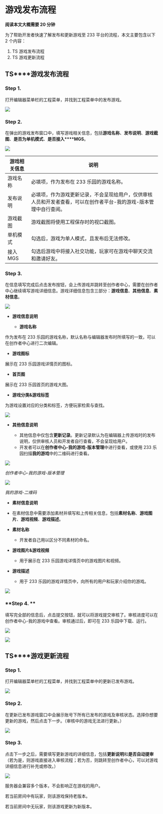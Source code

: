 # 游戏发布流程

**阅读本文大概需要 20 分钟**

为了帮助开发者快速了解发布和更新游戏至 233 平台的流程，本文主要包含以下 2 个内容：

1. TS 游戏发布流程
2. TS 游戏更新流程

## **TS****游戏发布流程**

### Step 1.

打开编辑器菜单栏的工程菜单，并找到工程菜单中的发布游戏。

![](https://wstatic-a1.233leyuan.com/productdocs/static/boxcnMLIuxXob02ZtaCCEftfoX4.png)

### Step 2. 

在弹出的游戏发布窗口中，填写游戏相关信息，包括**游戏名称**、**发布说明**、**游戏截图**、**是否为单机模式**、**是否接入****MGS**。

![](https://wstatic-a1.233leyuan.com/productdocs/static/boxcnNpTmm9HSpvBNvwM7sx65mC.png)

| 游戏相关信息 | 说明                                                                                                               |
| ------------ | ------------------------------------------------------------------------------------------------------------------ |
| 游戏名称     | 必填项，作为发布在 233 乐园的游戏名称。                                                                            |
| 发布说明     | 必填项，作为游戏更新记录，不会呈现给用户，仅供审核人员和开发者查看，可以在创作者平台-我的游戏-版本管理中自行查阅。 |
| 游戏截图     | 游戏截图将使用工程保存时的视口截图。                                                                               |
| 单机模式     | 勾选后，游戏为单人模式，且发布后无法修改。                                                                         |
| 接入 MGS     | 勾选后游戏中将接入社交功能，玩家可在游戏中聊天交流和邀请好友。                                                     |

### Step 3. 

在信息填写完成后点击发布按钮，会上传游戏并跳转至创作者中心，需要在创作者中心继续填写游戏详细信息。游戏详细信息包含三部分：**游戏信息**、**其他信息**、**素材信息**。

![](https://wstatic-a1.233leyuan.com/productdocs/static/boxcnGKy8uTU1PPXm8gPWJOazkd.png)

- **游戏信息说明**

  - **游戏名称**

作为发布在 233 乐园的游戏名称，默认名称与编辑器发布时所填写的一致，可以在创作者中心进行二次编辑。

- **游戏图标**

展示在 233 乐园游戏详情页的图标。

- **首页图**

展示在 233 乐园首页的游戏大图。

- **游戏分类&游戏标签**

为游戏设置对应的分类和标签，方便玩家检索与查找。

![](https://wstatic-a1.233leyuan.com/productdocs/static/boxcnkEYOzhM7aG8Yl1yRXF4urW.png)

- **其他信息说明**

  - 其他信息中仅包含**更新记录**。更新记录默认为在编辑器上传游戏时的发布说明，仅供审核人员和开发者自行查看，不会呈现给用户。
  - 开发者可以在**创作者中心-我的游戏-版本管理**中进行查看，或使用 233 乐园扫描**我的游戏**中的二维码进行查看。

![](https://wstatic-a1.233leyuan.com/productdocs/static/boxcnIAT3q30PaXTtpHBUkEg9Zd.png)

<em>创作者中心-我的游戏-版本管理</em>

![](https://wstatic-a1.233leyuan.com/productdocs/static/boxcnA9ZMsfGVez5V4CGPWvdpub.png)

<em>我的游戏-二维码</em>

- **素材信息说明**
- 在素材信息中需要添加素材并填写和上传相关信息，包括**素材名称**、**游戏图片**、**游戏视频**、**游戏描述**。
- **素材名称**

  - 开发者自己用以区分不同素材的命名。
- **游戏图片&游戏视频**

  - 用于展示在 233 乐园游戏详情页中的游戏图片和视频。
- **游戏描述**

  - 用于 233 乐园的游戏详情页中，向所有的用户和玩家介绍你的游戏。

![](https://wstatic-a1.233leyuan.com/productdocs/static/boxcnKdx8ZIFWgVhCH7CSz175zc.png)

### **Step 4. **

填写完全部的信息后，点击提交按钮，就可以将游戏提交审核了。审核进度可以在创作者中心-我的游戏中查看。审核通过后，即可在 233 乐园中下载、运行。

![](https://wstatic-a1.233leyuan.com/productdocs/static/boxcnZHgvUeV2H3qiw6EhRJWnaf.png)

![](https://wstatic-a1.233leyuan.com/productdocs/static/boxcnCSKAsI10EEYCAjpGbjhjlh.png)

## **TS****游戏更新流程**

### Step 1.

打开编辑器菜单栏的工程菜单，并找到工程菜单中的更新已发布游戏。

![](https://wstatic-a1.233leyuan.com/productdocs/static/boxcnsNwvd9lagHd1if2kqPSege.png)

### Step 2.

在更新已发布游戏窗口中会展示账号下所有已发布的游戏及审核状态。选择你想要更新的游戏，然后点击下一步。（审核中的游戏无法进行更新。）

![](https://wstatic-a1.233leyuan.com/productdocs/static/boxcnA2qUtCX9x1pBkHRkzs1xcg.png)

### Step 3.

点击下一步之后，需要填写更新游戏的详细信息，包括**更新说明**和**是否自动提审**（若为是，则游戏直接进入审核流程；若为否，则跳转至创作者中心，可以对游戏详细信息进行补充或修改。）

![](https://wstatic-a1.233leyuan.com/productdocs/static/boxcnhH2HFEP56MWwP2EXijInDg.png)

服务器会兼容多个版本，不会影响正在游戏的用户。

若当前房间中有玩家，则该游戏保持老版本。

若当前房间中无玩家，则该游戏更新为新版本。

